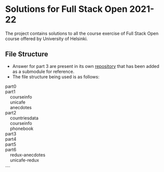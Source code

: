 # Solutions for Full Stack Open 2021-22

The project contains solutions to all the course exercise of Full Stack Open course offered by University of Helsinki.

## File Structure

- Answer for part 3 are present in its own [repository]('https://github.com/ishaanb5/fullstackopen-part3') that has been added as a submodule for reference.
- The file structure being used is as follows:

part0\
part1\
&nbsp;&nbsp;&nbsp;&nbsp;courseinfo\
&nbsp;&nbsp;&nbsp;&nbsp;unicafe\
&nbsp;&nbsp;&nbsp;&nbsp;anecdotes\
part2\
&nbsp;&nbsp;&nbsp;&nbsp;countriesdata\
&nbsp;&nbsp;&nbsp;&nbsp;courseinfo\
&nbsp;&nbsp;&nbsp;&nbsp;phonebook\
part3\
part4\
part5\
part6\
&nbsp;&nbsp;&nbsp;&nbsp;redux-anecdotes\
&nbsp;&nbsp;&nbsp;&nbsp;unicafe-redux\
....
